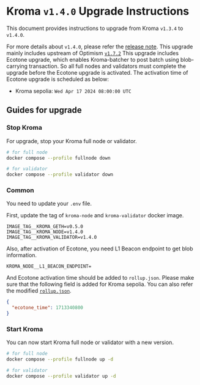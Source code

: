 # Kroma `v1.4.0` Upgrade Instructions

This document provides instructions to upgrade from Kroma `v1.3.4` to `v1.4.0`.

For more details about `v1.4.0`, please refer the [release note](https://github.com/kroma-network/kroma/releases/tag/v1.4.0).
This upgrade mainly includes upstream of Optimism [`v1.7.2`](https://github.com/ethereum-optimism/optimism/releases/tag/v1.7.2)
This upgrade includes Ecotone upgrade, which enables Kroma-batcher to post batch using blob-carrying transaction.
So all full nodes and validators must complete the upgrade before the Ecotone upgrade is activated.
The activation time of Ecotone upgrade is scheduled as below:

- Kroma sepolia: `Wed Apr 17 2024 08:00:00 UTC`

## Guides for upgrade

### Stop Kroma

For upgrade, stop your Kroma full node or validator.
```bash
# for full node
docker compose --profile fullnode down

# for validator
docker compose --profile validator down
```

### Common

You need to update your `.env` file.

First, update the tag of `kroma-node` and `kroma-validator` docker image.
```
IMAGE_TAG__KROMA_GETH=v0.5.0
IMAGE_TAG__KROMA_NODE=v1.4.0
IMAGE_TAG__KROMA_VALIDATOR=v1.4.0
```

Also, after activation of Ecotone, you need L1 Beacon endpoint to get blob information.

```
KROMA_NODE__L1_BEACON_ENDPOINT=
```

And Ecotone activation time should be added to `rollup.json`. Please make sure that the following field is added for 
Kroma sepolia. You can also refer the modified [`rollup.json`](../config/sepolia/rollup.json).

```json
{
  "ecotone_time": 1713340800
}
```

### Start Kroma

You can now start Kroma full node or validator with a new version.

```bash
# for full node
docker compose --profile fullnode up -d

# for validator
docker compose --profile validator up -d
```
